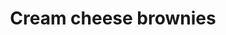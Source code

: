 ---
title: Cream cheese brownies
favorite: true
source: 
source_url: 
yield: 
active_time: 
total_time: 
tags: dessert
ingredients: |-
  **brownies**   
  * 1 cup sugar 
  * 1/2 cup flour 
  * 1/3 cup cocoa 
  * 1/4 tsp salt 
  * 1/4 tsp baking powder 
  * 2 eggs 
  * 1 stick butter 
  * 1 tsp vanilla  
  **cream cheese frosting** 
  * 8 oz cream cheese 
  * 1/3 cup sugar 
  * 1 egg 
  * 1/2 tsp vanilla
instructions: |-
  * Make brownies by creaming sugar with butter, then mixing in rest of the ingredients until smooth. 
  * Mix cream cheese by whipping the cream cheese first, then adding the rest of the ingredients. 
  * Spread brownie mix on a greased and floured pan, then pour cream cheese mix over it. 
  * Run a knife through over and over to create a marble effect. 
  * Bake in a 9"x9" pan for thick brownies (9"x13" for thin) at 350 for 35 - 40 minutes.
---